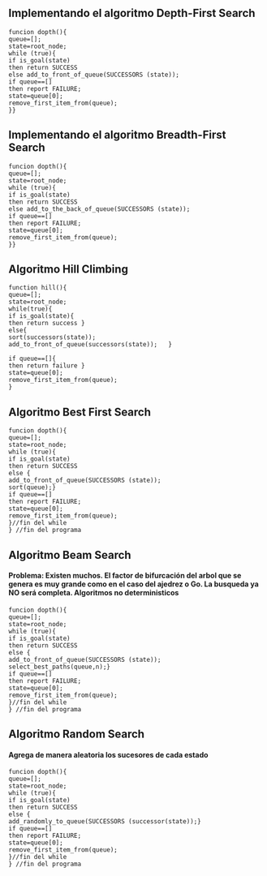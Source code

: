 ## Implementando el algoritmo Depth-First Search

```
funcion dopth(){
queue=[];
state=root_node;
while (true){
if is_goal(state)
then return SUCCESS
else add_to_front_of_queue(SUCCESSORS (state));
if queue==[]
then report FAILURE;
state=queue[0];
remove_first_item_from(queue);
}}
```


## Implementando el algoritmo Breadth-First Search

```
funcion dopth(){
queue=[];
state=root_node;
while (true){
if is_goal(state)
then return SUCCESS
else add_to_the_back_of_queue(SUCCESSORS (state));
if queue==[]
then report FAILURE;
state=queue[0];
remove_first_item_from(queue);
}}
```


## Algoritmo Hill Climbing

```
function hill(){
queue=[];
state=root_node;
while(true){
if is_goal(state){
then return success }
else{
sort(successors(state));
add_to_front_of_queue(successors(state));   }

if queue==[]{
then return failure }
state=queue[0];
remove_first_item_from(queue);
}

```



## Algoritmo Best First Search

```
funcion dopth(){
queue=[];
state=root_node;
while (true){
if is_goal(state)
then return SUCCESS
else {
add_to_front_of_queue(SUCCESSORS (state));
sort(queue);}
if queue==[]
then report FAILURE;
state=queue[0];
remove_first_item_from(queue);
}//fin del while
} //fin del programa
```

## Algoritmo Beam Search
#### Problema: Existen muchos. El factor de bifurcación del arbol que se genera es muy grande como en el caso del ajedrez o Go. La busqueda ya NO será completa. Algoritmos no deterministicos
```
funcion dopth(){
queue=[];
state=root_node;
while (true){
if is_goal(state)
then return SUCCESS
else {
add_to_front_of_queue(SUCCESSORS (state));
select_best_paths(queue,n);}
if queue==[]
then report FAILURE;
state=queue[0];
remove_first_item_from(queue);
}//fin del while
} //fin del programa
```


## Algoritmo Random Search
#### Agrega de manera aleatoria los sucesores de cada estado
```
funcion dopth(){
queue=[];
state=root_node;
while (true){
if is_goal(state)
then return SUCCESS
else {
add_randomly_to_queue(SUCCESSORS (successor(state));}
if queue==[]
then report FAILURE;
state=queue[0];
remove_first_item_from(queue);
}//fin del while
} //fin del programa
```

